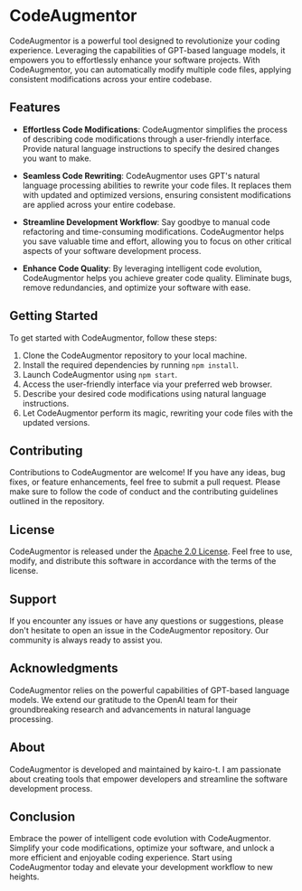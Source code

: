 # CodeAugmentor

CodeAugmentor is a powerful tool designed to revolutionize your coding experience. Leveraging the capabilities of GPT-based language models, it empowers you to effortlessly enhance your software projects. With CodeAugmentor, you can automatically modify multiple code files, applying consistent modifications across your entire codebase.

## Features

- **Effortless Code Modifications**: CodeAugmentor simplifies the process of describing code modifications through a user-friendly interface. Provide natural language instructions to specify the desired changes you want to make.

- **Seamless Code Rewriting**: CodeAugmentor uses GPT's natural language processing abilities to rewrite your code files. It replaces them with updated and optimized versions, ensuring consistent modifications are applied across your entire codebase.

- **Streamline Development Workflow**: Say goodbye to manual code refactoring and time-consuming modifications. CodeAugmentor helps you save valuable time and effort, allowing you to focus on other critical aspects of your software development process.

- **Enhance Code Quality**: By leveraging intelligent code evolution, CodeAugmentor helps you achieve greater code quality. Eliminate bugs, remove redundancies, and optimize your software with ease.

## Getting Started

To get started with CodeAugmentor, follow these steps:

1. Clone the CodeAugmentor repository to your local machine.
2. Install the required dependencies by running `npm install`.
3. Launch CodeAugmentor using `npm start`.
4. Access the user-friendly interface via your preferred web browser.
5. Describe your desired code modifications using natural language instructions.
6. Let CodeAugmentor perform its magic, rewriting your code files with the updated versions.

## Contributing

Contributions to CodeAugmentor are welcome! If you have any ideas, bug fixes, or feature enhancements, feel free to submit a pull request. Please make sure to follow the code of conduct and the contributing guidelines outlined in the repository.

## License

CodeAugmentor is released under the [Apache 2.0 License](https://www.apache.org/licenses/LICENSE-2.0). Feel free to use, modify, and distribute this software in accordance with the terms of the license.

## Support

If you encounter any issues or have any questions or suggestions, please don't hesitate to open an issue in the CodeAugmentor repository. Our community is always ready to assist you.

## Acknowledgments

CodeAugmentor relies on the powerful capabilities of GPT-based language models. We extend our gratitude to the OpenAI team for their groundbreaking research and advancements in natural language processing.

## About

CodeAugmentor is developed and maintained by kairo-t. I am passionate about creating tools that empower developers and streamline the software development process.

## Conclusion

Embrace the power of intelligent code evolution with CodeAugmentor. Simplify your code modifications, optimize your software, and unlock a more efficient and enjoyable coding experience. Start using CodeAugmentor today and elevate your development workflow to new heights.
